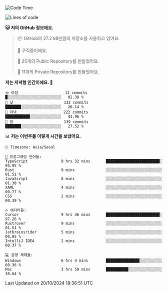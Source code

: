   <!--START_SECTION:waka-->
![Code Time](http://img.shields.io/badge/Code%20Time-886%20hrs%2017%20mins-blue)

![Lines of code](https://img.shields.io/badge/%EC%A0%80%EB%8A%94%20%EC%97%AC%ED%83%9C%EA%B9%8C%EC%A7%80%20-408.2%20thousand%20%EC%A4%84%EC%9D%98%20%EC%BD%94%EB%93%9C%EB%A5%BC%20%EC%9E%91%EC%84%B1%ED%96%88%EC%96%B4%EC%9A%94.-blue)

**🐱 저의 GitHub 정보에요.** 

> 📦 GitHub의 27.2 kB만큼의 저장소를 사용하고 있어요. 
 > 
> 💼 구직중이에요.
 > 
> 📜 25개의 Public Repository를 만들었어요. 
 > 
> 🔑 11개의 Private Repository를 만들었어요. 
 > 
**저는 저녁형 인간이에요. 🦉** 

```text
🌞 아침                     12 commits          █░░░░░░░░░░░░░░░░░░░░░░░░   02.38 % 
🌆 낮　                     132 commits         ███████░░░░░░░░░░░░░░░░░░   26.14 % 
🌃 저녁                     222 commits         ███████████░░░░░░░░░░░░░░   43.96 % 
🌙 밤　                     139 commits         ███████░░░░░░░░░░░░░░░░░░   27.52 % 
```


📊 **저는 이번주를 이렇게 시간을 보냈어요.** 

```text
🕑︎ Timezone: Asia/Seoul

💬 프로그래밍 언어들: 
TypeScript               9 hrs 32 mins       ████████████████████████░   94.95 % 
Rust                     9 mins              ░░░░░░░░░░░░░░░░░░░░░░░░░   01.51 % 
JavaScript               8 mins              ░░░░░░░░░░░░░░░░░░░░░░░░░   01.38 % 
XAML                     4 mins              ░░░░░░░░░░░░░░░░░░░░░░░░░   00.77 % 
CSS                      2 mins              ░░░░░░░░░░░░░░░░░░░░░░░░░   00.39 % 

🔥 에디터들: 
Cursor                   9 hrs 46 mins       ████████████████████████░   97.26 % 
Rustrover                9 mins              ░░░░░░░░░░░░░░░░░░░░░░░░░   01.51 % 
Jetbrainsrider           5 mins              ░░░░░░░░░░░░░░░░░░░░░░░░░   00.85 % 
IntelliJ IDEA            2 mins              ░░░░░░░░░░░░░░░░░░░░░░░░░   00.37 % 

💻 운영 체제들: 
Windows                  6 hrs 4 mins        ███████████████░░░░░░░░░░   60.36 % 
Mac                      3 hrs 59 mins       ██████████░░░░░░░░░░░░░░░   39.64 % 
```


 Last Updated on 20/10/2024 18:36:51 UTC
<!--END_SECTION:waka-->
